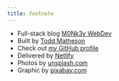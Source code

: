 ```yaml
---
title: footnote
---
```


- Full-stack blog [M0Nk3y WebDev](https://toddmath.github.io)
- Built by [Todd Matheson](https://www.twitter.com/tM0Nk3y)
- Check out [my GitHub profile](https://github.com/toddmath)
- Delivered by [Netlify](https://www.netlify.com/)
- Photos by [unsplash.com](https://unsplash.com)
- Graphic by [pixabay.com](https://pixabay.com)
